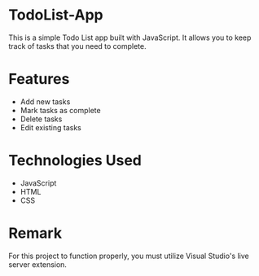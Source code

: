 # TodoList-App

This is a simple Todo List app built with JavaScript. It allows you to keep track of tasks that you need to complete.

# Features
   - Add new tasks
   - Mark tasks as complete
   - Delete tasks
   - Edit existing tasks

# Technologies Used

   - JavaScript
   - HTML
   - CSS

# Remark
For this project to function properly, you must utilize Visual Studio's live server extension.
